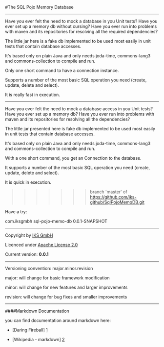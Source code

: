 #The SQL Pojo Memory Database   

* * *

Have you ever felt the need to mock a database in you Unit tests? Have you ever set up a memory db without cursing? Have you ever run into problems with maven and its repositories for resolving all the required dependencies?

The little jar here is a fake db implemented to be used most easily in unit tests that contain database accesses.

It's based only on plain Java and only needs joda-time, commons-lang3 and commons-collection to compile and run.

Only one short command to have a connection instance.

Supports a number of the most basic SQL operation you need (create, update, delete and select).

It is really fast in execution.

* * *

Have you ever felt the need to mock a database access in you Unit tests? Have you ever set up a memory db? Have you ever run into problems with maven and its repositories for resolving all the dependencies?

The little jar presented here is fake db implemented to be used most easily in unit tests that contain database accesses.

It's based only on plain Java and only needs joda-time, commons-lang3 and commons-collection to compile and run.

With a one short command, you get an Connection to the database.

It supports a number of the most basic SQL operation you need (create, update, delete and select).

It is quick in execution.
>>>>>>> branch 'master' of https://github.com/iks-github/SqlPojoMemoDB.git


Have a try:
  
<dependency>
   <groupId>com.iksgmbh</groupId>
   <artifactId>sql-pojo-memo-db</artifactId>
   <version>0.0.1-SNAPSHOT</version>
</dependency>


* * *

Copyright by [IKS GmbH](https://www.iks-gmbh.com)

Licenced under [Apache License 2.0](http://www.apache.org/licenses/LICENSE-2.0.html)

Current version: **0.0.1**

* * *


Versioning convention: major.minor.revision

major:    will change for basic framework modification

minor:    will change for new features and larger improvements

revision: will change for bug fixes and smaller improvements


* * *


####Markdown Documentation

you can find documentation around markdown here:
- [Daring Fireball] [1]
- [Wikipedia - markdown] [2]

  [1]: http://daringfireball.net/projects/markdown/syntax
  [2]: http://en.wikipedia.org/wiki/Markdown
